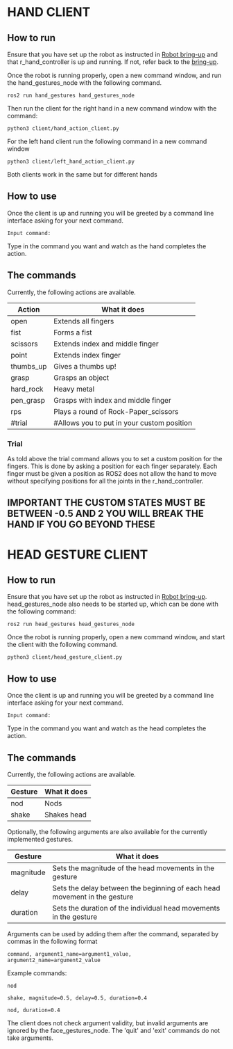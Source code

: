 # HAND CLIENT

## How to run

Ensure that you have set up the robot as instructed in [Robot bring-up](../docs/BRINGUP.md) and that r_hand_controller is up and running. If not, refer back to the [bring-up](../docs/BRINGUP.md).

Once the robot is running properly, open a new command window, and run the hand_gestures_node with the following command.
```
ros2 run hand_gestures hand_gestures_node
```
Then run the client for the right hand in a new command window with the command:

```
python3 client/hand_action_client.py 
```
For the left hand client run the following command in a new command window

```
python3 client/left_hand_action_client.py 
```
Both clients work in the same but for different hands

## How to use

Once the client is up and running you will be greeted by a command line interface asking for your next command.

```
Input command:
```

Type in the command you want and watch as the hand completes the action.

## The commands

Currently, the following actions are available.

| Action    | What it does                              |
| --------  | ----------------------------------------- | 
| open      | Extends all fingers                       | 
| fist      | Forms a fist                              | 
| scissors  | Extends index and middle finger           | 
| point     | Extends index finger                      | 
| thumbs_up | Gives a thumbs up!                        | 
| grasp     | Grasps an object                          | 
| hard_rock | Heavy metal                               | 
| pen_grasp | Grasps with index and middle finger       | 
| rps       | Plays a round of Rock-Paper_scissors      | 
| #trial     | #Allows you to put in your custom position | 

### Trial

As told above the trial command allows you to set a custom position for the fingers. This is done by asking a position for each finger separately. Each finger must be given a position as ROS2 does not allow the hand to move without specifying positions for all the joints in the r_hand_controller. 

## IMPORTANT THE CUSTOM STATES MUST BE BETWEEN -0.5 AND 2 YOU WILL BREAK THE HAND IF YOU GO BEYOND THESE

# HEAD GESTURE CLIENT

## How to run

Ensure that you have set up the robot as instructed in [Robot bring-up](../docs/BRINGUP.md). head_gestures_node also needs to be started up, which can be done with the following command:

```
ros2 run head_gestures head_gestures_node
```

Once the robot is running properly, open a new command window, and start the client with the following command.

```
python3 client/head_gesture_client.py 
```

## How to use

Once the client is up and running you will be greeted by a command line interface asking for your next command.

```
Input command:
```

Type in the command you want and watch as the head completes the action.

## The commands

Currently, the following actions are available.

| Gesture   | What it does                              |
| --------  | ----------------------------------------- | 
| nod       | Nods                                      | 
| shake     | Shakes head                               | 

Optionally, the following arguments are also available for the currently implemented gestures.

| Gesture   | What it does                                                               |
| --------  | -------------------------------------------------------------------------- | 
| magnitude | Sets the magnitude of the head movements in the gesture                    | 
| delay     | Sets the delay between the beginning of each head movement in the gesture  |
| duration  | Sets the duration of the individual head movements in the gesture          |

Arguments can be used by adding them after the command, separated by commas in the following format

```
command, argument1_name=argument1_value, argument2_name=argument2_value
```

Example commands:

```
nod
```
```
shake, magnitude=0.5, delay=0.5, duration=0.4
```
```
nod, duration=0.4
```

The client does not check argument validity, but invalid arguments are ignored by the face_gestures_node. The 'quit' and 'exit' commands do not take arguments.